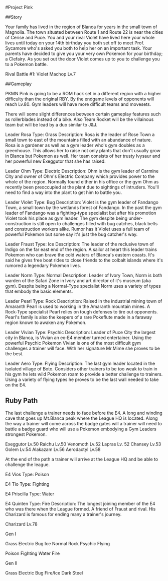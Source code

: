 #Project Pink

##Story

Your family has lived in the region of Blanca for years in the small town of Magnolia. The town situated between Route 1 and Route 22 is near the cities of Cerise and Puce. You and your rival Violet have lived here your whole lives until today on your 14th birthday you both set off to meet Prof. Sycamore who's asked you both to help her on an important task. Your parents have decided to give you your very own Pokemon for your birthday; a Clefairy. As you set out the door Violet comes up to you to challenge you to a Pokemon battle.

Rival Battle #1:
Violet
Machop Lv.7

##Gameplay

PKMN Pink is going to be a ROM hack set in a different region with a higher difficulty than the original RBY. By the endgame levels of opponents will reach Lv.80. Gym leaders will have more difficult teams and movesets. 

There will some slight differences between certain gameplay features such as rollerblades instead of a bike. Also Team Rocket will be the villainous team but will be lead by a duo similar to J&J.


Leader Rosa
Type: Grass
Description:
Rosa is the leader of Rose Town a small town to east of the mountains filled with an abundance of nature. Rosa is a gardener as well as a gym leader who's gym doubles as a greenhouse. This allows her to raise not only plants that don't usually grow in Blanca but Pokemon as well. Her team consists of her trusty Ivysaur and her powerful new Exeggutor that she has raised.


Leader Ohm
Type: Electric
Description:
Ohm is the gym leader of Carmine City and owner of Ohm's Electric Company which provides power to the whole of the region. Normally found either in his office or the gym Ohm as recently been preoccupied at the plant due to sightings of intruders. You'll need to find a way into the plant to get him to battle you.

Leader Violet
Type: Bug
Description:
Violet is the gym leader of Fandango Town, a small town by the wetlands forest of Fandango. In the past the gym leader of Fandango was a fighting-type specialist but after his promotion Violet took his place as gym leader. The gym despite being under-construction is still open to challenges filled with bug catches, black belts and construction workers alike. Rumor has it Violet uses a full team of powerful Pokemon but some say it's just the bug catcher's way.

Leader Fraust
Type: Ice
Description:
The leader of the reclusive town of Indigo on the far east end of the region. A sailor at heart this leader trains Pokemon who can brave the cold waters of Blanca's eastern coasts. It's said he gives free boat rides to close friends to the colbalt islands where it's rumored a legendary Pokemon lives.

Leader Norm
Type: Normal
Description:
Leader of Ivory Town, Norm is both warden of the Safari Zone in Ivory and art director of it's museum (aka gym). Despite being a Normal-Type specialist Norm uses a variety of types that embody the basic elements.

Leader Pearl
Type: Rock
Description:
Raised in the industrial mining town of Amaranth Pearl is used to working in the Amaranth mountain mines. A Rock-Type specialist Pearl relies on tough defenses to tire out opponents. Pearl's family is also the keepers of a rare Pokeflute made in a faraway region known to awaken any Pokemon.

Leader Vivian
Type: Psychic
Description:
Leader of Puce City the largest city in Blanca, is Vivian an ex-E4 member turned entertainer. Using the powerful Psychic Pokemon Vivian is one of the most difficult gym challenges a trainer will face. With her signature Mr.Mime she proves to be the best.

Leader Aero
Type: Flying
Description:
The last gym leader located in the isolated village of Boto. Considers other trainers to be too weak to train in his gym he lets wild Pokemon roam to provide a better challenge to trainers. Using a variety of flying types he proves to be the last wall needed to take on the E4.

Ruby Path
---------
The last challenge a trainer needs to face before the E4. A long and winding cave that goes up Mt.Blanca peak where the League HQ is located. Along the way a trainer will come across the badge gates will a trainer will need to battle a badge guard who will use a Pokemon embodying a Gym Leaders strongest Pokemon.

Exeggutor Lv.50
Raichu Lv.50
Venomoth Lv.52
Lapras Lv. 52
Chansey Lv.53
Golem Lv.54
Alakazam Lv.56
Aerodactyl Lv.58

At the end of the path a trainer will arrive at the League HQ and be able to challenge the league.

E4 Vios
Type: Poison

E4 Tio
Type: Fighting

E4 Priscilla
Type: Water

E4 Quinten
Type: Fire
Description: The longest joining member of the E4 who was there when the League formed. A friend of Fraust and rival. His Charizard is famous for ending many a trainer's journey.

Charizard Lv.78


Gen I

Grass
Electric
Bug
Ice
Normal
Rock
Psychic
Flying

Poison
Fighting
Water
Fire

Gen II

Grass
Electric
Bug
Fire/Ice
Dark
Steel

